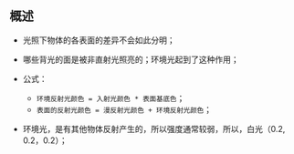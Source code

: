 ## 概述

* 光照下物体的各表面的差异不会如此分明；

* 哪些背光的面是被非直射光照亮的；环境光起到了这种作用；

* 公式： 
  - `环境反射光颜色 = 入射光颜色 * 表面基底色`；
  - `表面的反射光颜色 = 漫反射光颜色 + 环境反射光颜色`；

* 环境光，是有其他物体反射产生的，所以强度通常较弱，所以，白光（0.2, 0.2，0.2）；



